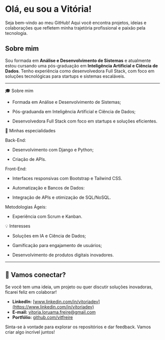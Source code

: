 # Olá, eu sou a Vitória! 

Seja bem-vindo ao meu GitHub! Aqui você encontra projetos, ideias e colaborações que refletem minha trajetória profissional e paixão pela tecnologia.


## Sobre mim 
Sou formada em **Análise e Desenvolvimento de Sistemas** e atualmente estou cursando uma pós-graduação em **Inteligência Artificial e Ciência de Dados**. Tenho experiência como desenvolvedora Full Stack, com foco em soluções tecnológicas para startups e sistemas escaláveis.

---
🎓 Sobre mim

- Formada em Análise e Desenvolvimento de Sistemas;

- Pós-graduanda em Inteligência Artificial e Ciência de Dados;

- Desenvolvedora Full Stack com foco em startups e soluções eficientes.

🚀 Minhas especialidades

Back-End:

- Desenvolvimento com Django e Python;

- Criação de APIs.

Front-End:

- Interfaces responsivas com Bootstrap e Tailwind CSS.

- Automatização e Bancos de Dados:

- Integração de APIs e otimização de SQL/NoSQL.

Metodologias Ágeis:

- Experiência com Scrum e Kanban.

💡 Interesses

- Soluções em IA e Ciência de Dados;

- Gamificação para engajamento de usuários;

- Desenvolvimento de produtos digitais inovadores.

---

## 🌟 Vamos conectar?

Se você tem uma ideia, um projeto ou quer discutir soluções inovadoras, ficarei feliz em colaborar! 

- **LinkedIn:** [www.linkedin.com/in/vitoriadev](https://www.linkedin.com/in/vitoriadev)
- **E-mail:** [vitoria.loruama.freire@gmail.com](mailto:vitoria.loruama.freire@gmail.com)
- **Portfólio:** [github.com/vitfreire](https://github.com/vitfreire)

Sinta-se à vontade para explorar os repositórios e dar feedback. Vamos criar algo incrível juntos!

